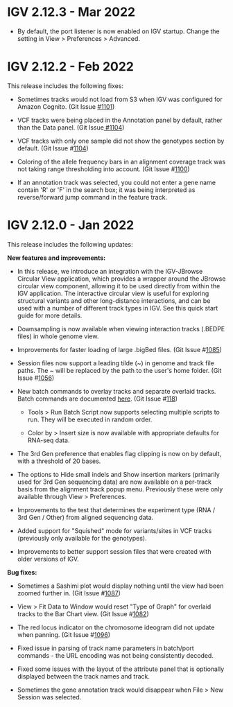 

# IGV 2.12.3 - Mar 2022

* By default, the port listener is now enabled on IGV startup. Change the setting in View > Preferences > Advanced.

# IGV 2.12.2 - Feb 2022

This release includes the following fixes:

* Sometimes tracks would not load from S3 when IGV was configured for Amazon Cognito. (Git Issue [#1101](https://github.com/igvteam/igv/issues/1101))

* VCF tracks were being placed in the Annotation panel by default, rather than the Data panel. (Git Issue[ #1104](https://github.com/igvteam/igv/issues/1104))

* VCF tracks with only one sample did not show the genotypes section by default. (Git Issue #[1104](https://github.com/igvteam/igv/issues/1104))

* Coloring of the allele frequency bars in an alignment coverage track was not taking range thresholding into account. (Git Issue #[1100](https://github.com/igvteam/igv/issues/1100))

* If an annotation track was selected, you could not enter a gene name contain 'R' or 'F' in the search box; it was being interpreted as reverse/forward jump command in the feature track. 

# IGV 2.12.0 - Jan 2022

This release includes the following updates:

**New features and improvements:**

* In this release, we introduce an integration with the IGV-JBrowse Circular View application, which provides a wrapper around the JBrowse circular view component, allowing it to be used directly from within the IGV application. The interactive circular view is useful for exploring structural variants and other long-distance interactions, and can be used with a number of different track types in IGV. See this quick start guide for more details.

* Downsampling is now available when viewing interaction tracks (.BEDPE files) in whole genome view.

* Improvements for faster loading of large .bigBed files. (Git Issue #[1085](https://github.com/igvteam/igv/issues/1085))

* Session files now support a leading tilde (~) in genome and track file paths. The ~ will be replaced by the path to the user's home folder.  (Git Issue #[1056](https://github.com/igvteam/igv/issues/1056))

* New batch commands to overlay tracks and separate overlaid tracks. Batch commands are documented [here](../../UserGuide/tools/batch/#script-commands). (Git Issue #[118](https://github.com/igvteam/igv/issues/118))
  
  * Tools > Run Batch Script now supports selecting multiple scripts to run. They will be executed in random order.
 
  * Color by > Insert size is now available with appropriate defaults for RNA-seq data.
  
* The 3rd Gen preference that enables flag clipping is now on by default, with a threshold of 20 bases.

* The options to Hide small indels and Show insertion markers (primarily used for 3rd Gen sequencing data) are now available on a per-track basis from the alignment track popup menu. Previously these were only available through View > Preferences.

* Improvements to the test that determines the experiment type (RNA / 3rd Gen / Other) from aligned sequencing data.

* Added support for "Squished" mode for variants/sites in VCF tracks (previously only available for the genotypes). 

* Improvements to better support session files that were created with older versions of IGV.

**Bug fixes:**

* Sometimes a Sashimi plot would display nothing until the view had been zoomed further in. (Git Issue #[1087](https://github.com/igvteam/igv/issues/1087))

* View > Fit Data to Window would reset "Type of Graph" for overlaid tracks to the Bar Chart view. (Git Issue #[1082](https://github.com/igvteam/igv/issues/1082))

* The red locus indicator on the chromosome ideogram did not update when panning. (Git Issue #[1096](https://github.com/igvteam/igv/issues/1096))

* Fixed issue in parsing of track name parameters in batch/port commands - the URL encoding was not being consistently decoded.

* Fixed some issues with the layout of the attribute panel that is optionally displayed between the track names and track.

* Sometimes the gene annotation track would disappear when File > New Session was selected.
